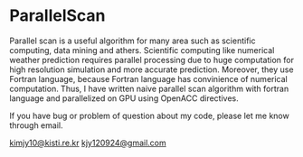 # ParallelScan
Parallel scan is a useful algorithm for many area such as scientific computing, data mining and athers. Scientific computing like numerical weather prediction requires parallel processing due to huge computation for high resolution simulation and more accurate prediction. Moreover, they use Fortran language, because Fortran language has convinience of numerical computation.
Thus, I have written naive parallel scan algorithm with fortran language and parallelized on GPU using OpenACC directives.

If you have bug or problem of question about my code, please let me know through email.

kimjy10@kisti.re.kr
kjy120924@gmail.com
